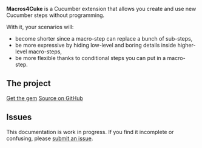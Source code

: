 __Macros4Cuke__ is a Cucumber extension that allows you create and use new Cucumber steps without programming.
    
  With it, your scenarios will:  
- become shorter since a macro-step can replace a bunch of sub-steps,
- be more expressive by hiding low-level and boring details inside higher-level macro-steps,
- be more flexible thanks to conditional steps you can put in a macro-step.
 
  
## The project
  
[Get the gem](https://rubygems.org/gems/macros4cuke)
[Source on GitHub](https://github.com/famished-tiger/Macros4Cuke)

## Issues

This documentation is work in progress. If you find it incomplete or confusing, 
please [submit an issue](https://github.com/famished-tiger/Macros4Cuke/issues).



